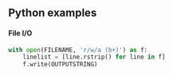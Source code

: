 ## Python examples
#### File I/O
```python
with open(FILENAME, 'r/w/a (b+)') as f:
	linelist = [line.rstrip() for line in f]
	f.write(OUTPUTSTRING)
```
